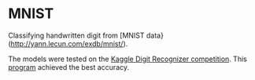 # MNIST
Classifying handwritten digit from [MNIST data}(http://yann.lecun.com/exdb/mnist/). 

The models were tested on the [Kaggle Digit Recognizer competition](https://www.kaggle.com/c/digit-recognizer). This [program](https://github.com/Thang30/MNIST/blob/master/complex_convolution_NN.py) achieved the best accuracy.
  
